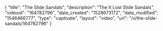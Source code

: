 {
    "title": "The Slide Sandals",
    "description": "The It Lost Slide Sandals",
    "videoid": "164782796",
    "date_created": "1528673172",
    "date_modified": "1546466777",
    "type": "captivate",
    "layout": "video",
    "url": "\/v\/the-slide-sandals\/164782796"
}